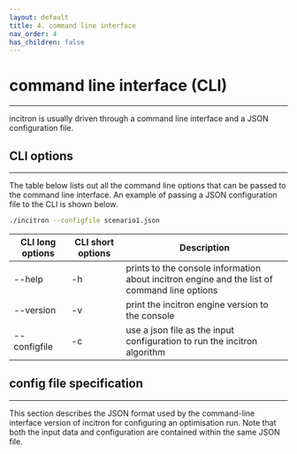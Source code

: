 ```yaml
---
layout: default
title: 4. command line interface
nav_order: 4
has_children: false
---
```


# command line interface (CLI)
----------

incitron is usually driven through a command line interface and a JSON configuration file.

## CLI options
----------

The table below lists out all the command line options that can be passed to the command line interface.
An example of passing a JSON configuration file to the CLI is shown below.

```bash
./incitron --configfile scenario1.json
```

|  CLI long options   |  CLI short options  | Description                                                                                          |
|---------------------|---------------------|------------------------------------------------------------------------------------------------------|
| \-\-help            | \-h                 | prints to the console information about incitron engine and the list of command line options         |
| \-\-version         | \-v                 | print the incitron engine version to the console                                                     |
| \-\-configfile      | \-c                 | use a json file as the input configuration to run the incitron algorithm                             |

## config file specification
----------

This section describes the JSON format used by the command-line interface version of incitron for configuring an optimisation run. Note that both the input data and configuration are contained within the same JSON file.


